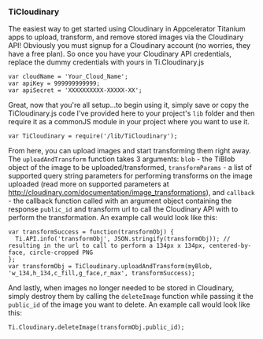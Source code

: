 ### TiCloudinary

The easiest way to get started using Cloudinary in Appcelerator Titanium apps to upload, transform, and remove stored images via the Cloudinary API! Obviously you must signup for a Cloudinary account (no worries, they have a free plan). So once you have your Cloudinary API credentials, replace the dummy credentials with yours in Ti.Cloudinary.js

```
var cloudName = 'Your_Cloud_Name';
var apiKey = 999999999999;
var apiSecret = 'XXXXXXXXXX-XXXXX-XX';
```

Great, now that you're all setup...to begin using it, simply save or copy the TiCloudinary.js code I've provided here to your project's `lib` folder and then require it as a commonJS module in your project where you want to use it.

```
var TiCloudinary = require('/lib/TiCloudinary');
```

From here, you can upload images and start transforming them right away.  The `uploadAndTransform` function takes 3 arguments: `blob` - the TiBlob object of the image to be uploaded/transformed, `transformParams` - a list of supported query string parameters for performing transforms on the image uploaded (read more on supported parameters at http://cloudinary.com/documentation/image_transformations), and `callback` - the callback function called with an argument object containing the response `public_id` and transform url to call the Cloudinary API with to perform the transformation. An example call would look like this:

```
var transformSuccess = function(transformObj) {
  Ti.API.info('transformObj', JSON.stringify(transformObj)); // resulting in the url to call to perform a 134px x 134px, centered-by-face, circle-cropped PNG
};
var transformObj = TiCloudinary.uploadAndTransform(myBlob, 'w_134,h_134,c_fill,g_face,r_max', transformSuccess);
```

And lastly, when images no longer needed to be stored in Cloudinary, simply destroy them by calling the `deleteImage` function while passing it the `public_id` of the image you want to delete. An example call would look like this:

```
Ti.Cloudinary.deleteImage(transformObj.public_id);
```